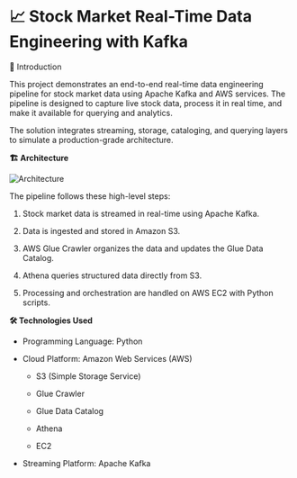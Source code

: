 # 📈 Stock Market Real-Time Data Engineering with Kafka

📌 Introduction

This project demonstrates an end-to-end real-time data engineering pipeline for stock market data using Apache Kafka and AWS services. The pipeline is designed to capture live stock data, process it in real time, and make it available for querying and analytics.

The solution integrates streaming, storage, cataloging, and querying layers to simulate a production-grade architecture.

**🏗️ Architecture**

![Architecture](https://github.com/user-attachments/assets/d062636a-37cc-4153-ba61-6bb3677c964f)


The pipeline follows these high-level steps:

1. Stock market data is streamed in real-time using Apache Kafka.

2. Data is ingested and stored in Amazon S3.

3. AWS Glue Crawler organizes the data and updates the Glue Data Catalog.

4. Athena queries structured data directly from S3.

5. Processing and orchestration are handled on AWS EC2 with Python scripts.

**🛠️ Technologies Used**

 - Programming Language: Python

 - Cloud Platform: Amazon Web Services (AWS)

   - S3 (Simple Storage Service)

   - Glue Crawler

   - Glue Data Catalog

   - Athena

   - EC2

- Streaming Platform: Apache Kafka
